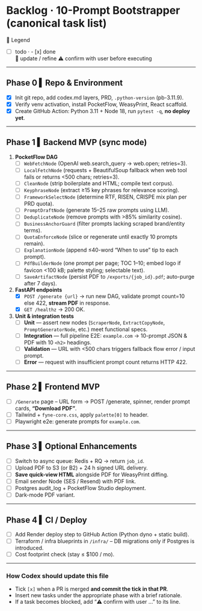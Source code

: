 # Backlog · 10-Prompt Bootstrapper  (canonical task list)

📝 Legend  
- [ ] todo  ·  - [x] done  
🔄 update / refine   ⚠️ confirm with user before executing

---

## Phase 0 ▍Repo & Environment

- [x] Init git repo, add codex.md layers, PRD, `.python-version` (pb-3.11.9).  
- [x] Verify venv activation, install PocketFlow, WeasyPrint, React scaffold.  
- [x] Create GitHub Action: Python 3.11 + Node 18, run `pytest -q`, **no deploy yet**.  

---

## Phase 1 ▍Backend MVP (sync mode)

1. **PocketFlow DAG**  
   - [ ] `WebFetchNode` (OpenAI web.search_query → web.open; retries=3).
   - [ ] `LocalFetchNode` (requests + BeautifulSoup fallback when web tool fails or returns <500 chars; retries=3).
   - [ ] `CleanNode` (strip boilerplate and HTML; compile text corpus).
   - [ ] `KeyphraseNode` (extract ≥15 key phrases for relevance scoring).
   - [ ] `FrameworkSelectNode` (determine RTF, RISEN, CRISPE mix plan per PRD quota).
   - [ ] `PromptDraftNode` (generate 15–25 raw prompts using LLM).
   - [ ] `DeduplicateNode` (remove prompts with >85% similarity cosine).
   - [ ] `BusinessAnchorGuard` (filter prompts lacking scraped brand/entity terms).
   - [ ] `QuotaEnforceNode` (slice or regenerate until exactly 10 prompts remain).
   - [ ] `ExplanationNode` (append ≤40-word “When to use” tip to each prompt).
   - [ ] `PdfBuilderNode` (one prompt per page; TOC 1–10; embed logo if favicon <100 kB; palette styling; selectable text).
   - [ ] `SaveArtifactNode` (persist PDF to `/exports/{job_id}.pdf`; auto-purge after 7 days).

2. **FastAPI endpoints**  
   - [x] `POST /generate {url}` → run new DAG, validate prompt count=10 else 422, **stream PDF** in response.  
   - [x] `GET /healthz` → 200 OK.  

3. **Unit & integration tests**  
   - [ ] **Unit** — assert new nodes (`ScraperNode`, `ExtractCopyNode`, `PromptGeneratorNode`, etc.) meet functional specs.
   - [ ] **Integration** — full pipeline E2E: `example.com` → 10-prompt JSON & PDF with 10 `<h2>` headings.
   - [ ] **Validation** — URL with <500 chars triggers fallback flow error / input prompt.
   - [ ] **Error** — request with insufficient prompt count returns HTTP 422.

---

## Phase 2 ▍Frontend MVP

- [ ] `/Generate` page – URL form → POST /generate, spinner, render prompt cards, **“Download PDF”**.  
- [ ] Tailwind + `fyne-core.css`, apply `palette[0]` to header.  
- [ ] Playwright e2e: generate prompts for `example.com`.

---

## Phase 3 ▍Optional Enhancements

- [ ] Switch to async queue: Redis + RQ → return `job_id`.  
- [ ] Upload PDF to S3 (or B2) + 24 h signed URL delivery.  
- [ ] **Save quick-view HTML** alongside PDF for WeasyPrint diffing.  
- [ ] Email sender Node (SES / Resend) with PDF link.  
- [ ] Postgres audit_log + PocketFlow Studio deployment.  
- [ ] Dark-mode PDF variant.

---

## Phase 4 ▍CI / Deploy

- [ ] Add Render deploy step to GitHub Action (Python dyno + static build).  
- [ ] Terraform / infra blueprints in `/infra/` – DB migrations only if Postgres is introduced.  
- [ ] Cost footprint check (stay ≤ $100 / mo).

---

### How Codex should update this file

* Tick `[x]` when a PR is merged **and commit the tick in that PR**.  
* Insert new tasks under the appropriate phase with a brief rationale.  
* If a task becomes blocked, add “⚠️ confirm with user …” to its line.
